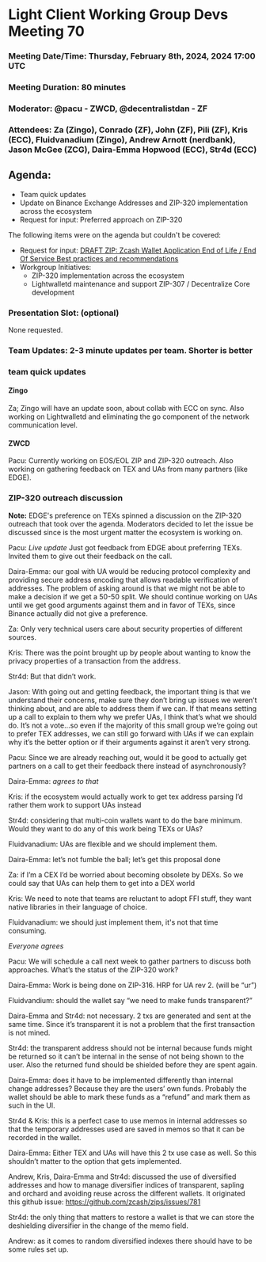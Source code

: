 # Light Client Working Group Devs Meeting 70
### Meeting Date/Time: Thursday, February 8th, 2024, 2024 17:00 UTC
### Meeting Duration: 80 minutes
### Moderator: @pacu - ZWCD, @decentralistdan - ZF
### Attendees:  Za (Zingo), Conrado (ZF), John (ZF), Pili (ZF), Kris (ECC), Fluidvanadium (Zingo), Andrew Arnott (nerdbank), Jason McGee (ZCG), Daira-Emma Hopwood (ECC), Str4d (ECC)


## Agenda:
- Team quick updates 
- Update on Binance Exchange Addresses and ZIP-320 implementation across the ecosystem
- Request for input: Preferred approach on ZIP-320


The following items were on the agenda but couldn't be covered:

- Request for input: [DRAFT ZIP: Zcash Wallet Application End of Life / End Of Service Best practices and recommendations](https://forum.zcashcommunity.com/t/draft-zip-zcash-wallet-application-end-of-life-end-of-service-best-practices-and-recommendations/46825)
- Workgroup Initiatives:
  - ZIP-320 implementation across the ecosystem
  - Lightwalletd maintenance and support ZIP-307 / Decentralize Core development


### Presentation Slot: (optional)
None requested.

### Team Updates: 2-3 minute updates per team. Shorter is better
### team quick updates
#### Zingo
Za; Zingo will have an update soon, about collab with ECC on sync. Also working on Lightwalletd and eliminating the go component of the network communication level.

#### ZWCD
Pacu: Currently working on EOS/EOL ZIP and ZIP-320 outreach. Also working on gathering feedback on TEX and UAs from many partners (like EDGE).

### ZIP-320 outreach discussion

**Note:** EDGE's preference on TEXs spinned a discussion on the ZIP-320 outreach that took over the agenda. 
Moderators decided to let the issue be discussed since is the most urgent matter the ecosystem is working on.


Pacu: *Live update*
Just got feedback from EDGE about preferring TEXs. Invited them to give out their feedback on the call.


Daira-Emma: our goal with UA would be reducing protocol complexity and providing secure address encoding that allows readable verification of addresses. The problem of asking around is that we might not be able to make a decision if we get a 50-50 split. We should continue working on UAs until we get good arguments against them and in favor of TEXs, since Binance actually did not give a preference.

Za: Only very technical users care about security properties of different sources.

Kris: There was the point brought up by people about wanting to know the privacy properties of a transaction from the address. 

Str4d: But that didn’t work.

Jason: With going out and getting feedback, the important thing is that we understand their concerns, make sure they don’t bring up issues we weren’t thinking about, and are able to address them if we can. If that means setting up a call to explain to them why we prefer UAs, I think that’s what we should do. It’s not a vote…so even if the majority of this small group we’re going out to prefer TEX addresses, we can still go forward with UAs if we can explain why it’s the better option or if their arguments against it aren’t very strong.


Pacu: Since we are already reaching out, would it be good to actually get partners on a call to get their feedback there instead of asynchronously?

Daira-Emma: *agrees to that*


Kris: if the ecosystem would actually work to get tex address parsing I’d rather them work to support UAs instead

Str4d: considering that multi-coin wallets want to do the bare minimum. Would they want to do any of this work being TEXs or UAs?

Fluidvanadium:  UAs are flexible and we should implement them.

Daira-Emma: let’s not fumble the ball; let’s get this proposal done

Za: if I’m a CEX I’d be worried about becoming obsolete by DEXs. So we could say that UAs can help them to get into a DEX world 

Kris: We need to note that teams are reluctant to adopt FFI stuff, they want native libraries in their language of choice.

Fluidvanadium: we should just implement them, it's not that time consuming.

_Everyone agrees_


Pacu: We will schedule a call next week to gather partners to discuss both approaches. What’s the status of the ZIP-320 work?

Daira-Emma: Work is being done on ZIP-316. HRP for UA rev 2. (will be “ur”)

Fluidvandium: should the wallet say “we need to make funds transparent?”

Daira-Emma and Str4d: not necessary. 2 txs are generated and sent at the same time. Since it’s transparent it is not a problem that the first transaction is not mined.

Str4d: the transparent address should not be internal because funds might be returned so it can’t be internal in the sense of not being shown to the user. Also the returned fund should be shielded before they are spent again. 

Daira-Emma: does it have to be implemented differently than internal change addresses? Because they are the users’ own funds. Probably the wallet should be able to mark these funds as a “refund” and mark them as such in the UI.

Str4d & Kris: this is a perfect case to use memos in internal addresses so that the temporary addresses used are saved in memos so that it can be recorded in the wallet. 

Daira-Emma: Either TEX and UAs will have this 2 tx use case as well. So this shouldn’t matter  to the option that gets implemented.


Andrew, Kris, Daira-Emma and Str4d: discussed the use of diversified addresses and how to manage diversifier indices of transparent, sapling and orchard and  avoiding reuse across the different wallets. It originated this github issue: https://github.com/zcash/zips/issues/781

Str4d: the only thing that matters to restore a wallet is that we can store the deshielding diversifier in the change of the memo field. 

Andrew: as it comes to random diversified indexes there should have to be some rules set up.


